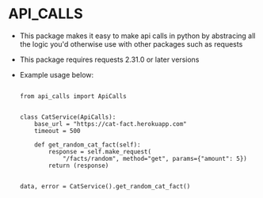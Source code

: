 # API_CALLS

-   This package makes it easy to make api calls in python by abstracing all the logic you'd otherwise use with other packages such as requests
-   This package requires requests 2.31.0 or later versions
-   Example usage below:

    ```

    from api_calls import ApiCalls


    class CatService(ApiCalls):
        base_url = "https://cat-fact.herokuapp.com"
        timeout = 500

        def get_random_cat_fact(self):
            response = self.make_request(
                "/facts/random", method="get", params={"amount": 5})
            return (response)


    data, error = CatService().get_random_cat_fact()

    ```
